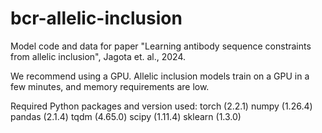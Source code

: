 # bcr-allelic-inclusion
Model code and data for paper "Learning antibody sequence constraints from allelic inclusion", Jagota et. al., 2024.

We recommend using a GPU. Allelic inclusion models train on a GPU in a few minutes, and memory requirements are low.

Required Python packages and version used:
torch (2.2.1)
numpy (1.26.4)
pandas (2.1.4)
tqdm (4.65.0)
scipy (1.11.4)
sklearn (1.3.0)
